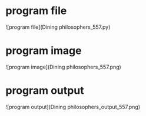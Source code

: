 # program file
![program file](Dining philosophers_557.py)

# program image
![program image](Dining philosophers_557.png)

# program output
![program output](Dining philosophers_output_557.png)
